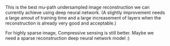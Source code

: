 This is the best mu-path undersampled image reconstruction we can currently achieve using deep neural network. (A slightly improvement needs a large amout of training time and a large increasement of layers when the reconstruction is already very good and acceptable.)

For highly sparse image, Compressive sensing is still better. Maybe we need a sparse reconstruction deep neural network model :)



